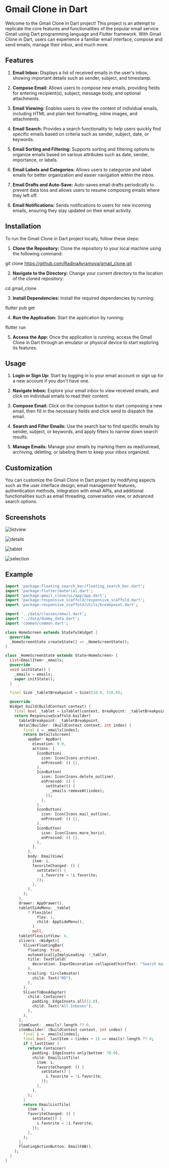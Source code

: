 # Gmail Clone in Dart
Welcome to the Gmail Clone in Dart project! This project is an attempt to replicate the core features and functionalities of the popular email service Gmail using Dart programming language and Flutter framework. With Gmail Clone in Dart, users can experience a familiar email interface, compose and send emails, manage their inbox, and much more.

## Features
1. **Email Inbox:** Displays a list of received emails in the user's inbox, showing important details such as sender, subject, and timestamp.

2. **Compose Email:** Allows users to compose new emails, providing fields for entering recipient(s), subject, message body, and optional attachments.

3. **Email Viewing:** Enables users to view the content of individual emails, including HTML and plain text formatting, inline images, and attachments.

4. **Email Search:** Provides a search functionality to help users quickly find specific emails based on criteria such as sender, subject, date, or keywords.

5. **Email Sorting and Filtering:** Supports sorting and filtering options to organize emails based on various attributes such as date, sender, importance, or labels.

6. **Email Labels and Categories:** Allows users to categorize and label emails for better organization and easier navigation within the inbox.

7. **Email Drafts and Auto-Save:** Auto-saves email drafts periodically to prevent data loss and allows users to resume composing emails where they left off.

8. **Email Notifications:** Sends notifications to users for new incoming emails, ensuring they stay updated on their email activity.

## Installation
To run the Gmail Clone in Dart project locally, follow these steps:

1. **Clone the Repository:** Clone the repository to your local machine using the following command:

git clone https://github.com/RadinaAvramova/gmail_clone.git

2. **Navigate to the Directory:** Change your current directory to the location of the cloned repository:

cd gmail_clone

3. **Install Dependencies:** Install the required dependencies by running:

flutter pub get

4. **Run the Application:** Start the application by running:

flutter run

5. **Access the App:** Once the application is running, access the Gmail Clone in Dart through an emulator or physical device to start exploring its features.

## Usage
1. **Login or Sign Up:** Start by logging in to your email account or sign up for a new account if you don't have one.

2. **Navigate Inbox:** Explore your email inbox to view received emails, and click on individual emails to read their content.

3. **Compose Email:** Click on the compose button to start composing a new email, then fill in the necessary fields and click send to dispatch the email.

4. **Search and Filter Emails:** Use the search bar to find specific emails by sender, subject, or keywords, and apply filters to narrow down search results.

5. **Manage Emails:** Manage your emails by marking them as read/unread, archiving, deleting, or labeling them to keep your inbox organized.

## Customization
You can customize the Gmail Clone in Dart project by modifying aspects such as the user interface design, email management features, authentication methods, integration with email APIs, and additional functionalities such as email threading, conversation view, or advanced search options.


## Screenshots

![listview](https://github.com/AppleEducate/gmail_clone/blob/master/screenshots/listview.png)

![details](https://github.com/AppleEducate/gmail_clone/blob/master/screenshots/details.png)

![tablet](https://github.com/AppleEducate/gmail_clone/blob/master/screenshots/tablet.png)

![selection](https://github.com/AppleEducate/gmail_clone/blob/master/screenshots/selection.png)


## Example 

``` dart
import 'package:floating_search_bar/floating_search_bar.dart';
import 'package:flutter/material.dart';
import 'package:gmail_clone/ui/app/app.dart';
import 'package:responsive_scaffold/responsive_scaffold.dart';
import 'package:responsive_scaffold/utils/breakpoint.dart';

import '../data/classes/email.dart';
import '../data/dummy_data.dart';
import 'common/common.dart';

class HomeScreen extends StatefulWidget {
  @override
  _HomeScreenState createState() => _HomeScreenState();
}

class _HomeScreenState extends State<HomeScreen> {
  List<EmailItem> _emails;
  @override
  void initState() {
    _emails = emails;
    super.initState();
  }

  final Size _tabletBreakpoint = Size(510.0, 510.0);

  @override
  Widget build(BuildContext context) {
    final bool _tablet = isTablet(context, breakpoint: _tabletBreakpoint);
    return ResponsiveScaffold.builder(
      tabletBreakpoint: _tabletBreakpoint,
      detailBuilder: (BuildContext context, int index) {
        final i = _emails[index];
        return DetailsScreen(
          appBar: AppBar(
            elevation: 0.0,
            actions: [
              IconButton(
                icon: Icon(Icons.archive),
                onPressed: () {},
              ),
              IconButton(
                icon: Icon(Icons.delete_outline),
                onPressed: () {
                  setState(() {
                    _emails.removeAt(index);
                  });
                },
              ),
              IconButton(
                icon: Icon(Icons.mail_outline),
                onPressed: () {},
              ),
              IconButton(
                icon: Icon(Icons.more_horiz),
                onPressed: () {},
              ),
            ],
          ),
          body: EmailView(
            item: i,
            favoriteChanged: () {
              setState(() {
                i.favorite = !i.favorite;
              });
            },
          ),
        );
      },
      drawer: AppDrawer(),
      tabletSideMenu: _tablet
          ? Flexible(
              flex: 1,
              child: AppSideMenu(),
            )
          : null,
      tabletFlexListView: 4,
      slivers: <Widget>[
        SliverFloatingBar(
          floating: true,
          automaticallyImplyLeading: !_tablet,
          title: TextField(
            decoration: InputDecoration.collapsed(hintText: "Search mail"),
          ),
          trailing: CircleAvatar(
            child: Text("RD"),
          ),
        ),
        SliverToBoxAdapter(
          child: Container(
            padding: EdgeInsets.all(12.0),
            child: Text("All Inboxes"),
          ),
        ),
      ],
      itemCount: _emails?.length ?? 0,
      itemBuilder: (BuildContext context, int index) {
        final i = _emails[index];
        final bool _lastItem = (index + 1) == emails?.length ?? 0;
        if (_lastItem) {
          return Container(
            padding: EdgeInsets.only(bottom: 70.0),
            child: EmailListTile(
              item: i,
              favoriteChanged: () {
                setState(() {
                  i.favorite = !i.favorite;
                });
              },
            ),
          );
        }
        return EmailListTile(
          item: i,
          favoriteChanged: () {
            setState(() {
              i.favorite = !i.favorite;
            });
          },
        );
      },
      floatingActionButton: EmailFAB(),
    );
  }
}

```
